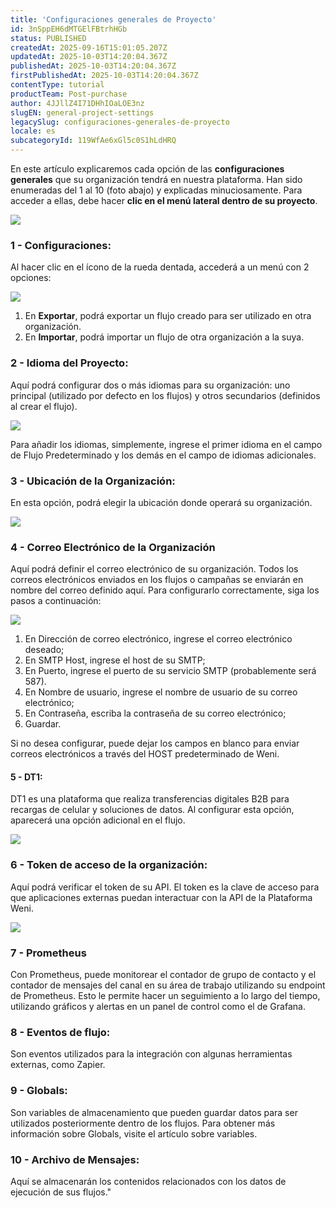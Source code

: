 ```yaml
---
title: 'Configuraciones generales de Proyecto'
id: 3nSppEH6dMTGElFBtrhHGb
status: PUBLISHED
createdAt: 2025-09-16T15:01:05.207Z
updatedAt: 2025-10-03T14:20:04.367Z
publishedAt: 2025-10-03T14:20:04.367Z
firstPublishedAt: 2025-10-03T14:20:04.367Z
contentType: tutorial
productTeam: Post-purchase
author: 4JJllZ4I71DHhIOaLOE3nz
slugEN: general-project-settings
legacySlug: configuraciones-generales-de-proyecto
locale: es
subcategoryId: 119WfAe6xGl5c0S1hLdHRQ
---
```


En este artículo explicaremos cada opción de las **configuraciones generales** que su organización tendrá en nuestra plataforma. Han sido enumeradas del 1 al 10 (foto abajo) y explicadas minuciosamente. Para acceder a ellas, debe hacer **clic en el menú lateral dentro de su proyecto**.

![](https://cdn.statically.io/gh/vtexdocs/help-center-content/refs/heads/main/docs/es/tutorials/weni-by-vtex/configuraciones-weni/configuraciones-generales-de-proyecto_1.png)

### 1 - Configuraciones:

Al hacer clic en el ícono de la rueda dentada, accederá a un menú con 2 opciones:

![](https://cdn.statically.io/gh/vtexdocs/help-center-content/refs/heads/main/docs/es/tutorials/weni-by-vtex/configuraciones-weni/configuraciones-generales-de-proyecto_2.png)

1. En **Exportar**, podrá exportar un flujo creado para ser utilizado en otra organización.
2. En **Importar**, podrá importar un flujo de otra organización a la suya.

### 2 - Idioma del Proyecto:

Aquí podrá configurar dos o más idiomas para su organización: uno principal (utilizado por defecto en los flujos) y otros secundarios (definidos al crear el flujo).

![](https://cdn.statically.io/gh/vtexdocs/help-center-content/refs/heads/main/docs/es/tutorials/weni-by-vtex/configuraciones-weni/configuraciones-generales-de-proyecto_3.png)

Para añadir los idiomas, simplemente, ingrese el primer idioma en el campo de Flujo Predeterminado y los demás en el campo de idiomas adicionales.

### 3 - Ubicación de la Organización:

En esta opción, podrá elegir la ubicación donde operará su organización.

![](https://cdn.statically.io/gh/vtexdocs/help-center-content/refs/heads/main/docs/es/tutorials/weni-by-vtex/configuraciones-weni/configuraciones-generales-de-proyecto_4.png)

### 4 - Correo Electrónico de la Organización

Aquí podrá definir el correo electrónico de su organización. Todos los correos electrónicos enviados en los flujos o campañas se enviarán en nombre del correo definido aquí. Para configurarlo correctamente, siga los pasos a continuación:

![](https://cdn.statically.io/gh/vtexdocs/help-center-content/refs/heads/main/docs/es/tutorials/weni-by-vtex/configuraciones-weni/configuraciones-generales-de-proyecto_5.png)

1. En Dirección de correo electrónico, ingrese el correo electrónico deseado;
2. En SMTP Host, ingrese el host de su SMTP;
3. En Puerto, ingrese el puerto de su servicio SMTP (probablemente será 587).
4. En Nombre de usuario, ingrese el nombre de usuario de su correo electrónico;
5. En Contraseña, escriba la contraseña de su correo electrónico;
6. Guardar.

Si no desea configurar, puede dejar los campos en blanco para enviar correos electrónicos a través del HOST predeterminado de Weni.

#### 5 - DT1:

DT1 es una plataforma que realiza transferencias digitales B2B para recargas de celular y soluciones de datos. Al configurar esta opción, aparecerá una opción adicional en el flujo.

![](https://cdn.statically.io/gh/vtexdocs/help-center-content/refs/heads/main/docs/es/tutorials/weni-by-vtex/configuraciones-weni/configuraciones-generales-de-proyecto_6.png)

### 6 - Token de acceso de la organización:

Aquí podrá verificar el token de su API. El token es la clave de acceso para que aplicaciones externas puedan interactuar con la API de la Plataforma Weni.

![](https://cdn.statically.io/gh/vtexdocs/help-center-content/refs/heads/main/docs/es/tutorials/weni-by-vtex/configuraciones-weni/configuraciones-generales-de-proyecto_7.png)

### 7 - Prometheus

Con Prometheus, puede monitorear el contador de grupo de contacto y el contador de mensajes del canal en su área de trabajo utilizando su endpoint de Prometheus. Esto le permite hacer un seguimiento a lo largo del tiempo, utilizando gráficos y alertas en un panel de control como el de Grafana.

### 8 - Eventos de flujo:

Son eventos utilizados para la integración con algunas herramientas externas, como Zapier.

### 9 - Globals:

Son variables de almacenamiento que pueden guardar datos para ser utilizados posteriormente dentro de los flujos. Para obtener más información sobre Globals, visite el artículo sobre variables.

### 10 - Archivo de Mensajes:

Aquí se almacenarán los contenidos relacionados con los datos de ejecución de sus flujos."
